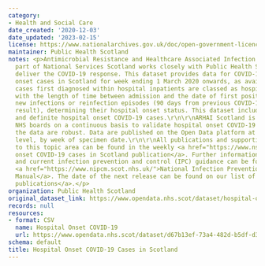 ```yaml
---
category:
- Health and Social Care
date_created: '2020-12-03'
date_updated: '2023-02-15'
license: https://www.nationalarchives.gov.uk/doc/open-government-licence/version/3/
maintainer: Public Health Scotland
notes: <p>Antimicrobial Resistance and Healthcare Associated Infection (ARHAI) Scotland,
  part of National Services Scotland works closely with Public Health Scotland to
  deliver the COVID-19 response. This dataset provides data for COVID-19 hospital
  onset cases in Scotland for week ending 1 March 2020 onwards, as available.\r\n\r\nCOVID-19
  cases first diagnosed within hospital inpatients are classed as hospital onset COVID-19,
  with the length of time between admission and the date of first positive test of
  new infections or reinfection episodes (90 days from previous COVID-19 positive
  result), determining their hospital onset status. This dataset includes all probable
  and definite hospital onset COVID-19 cases.\r\n\r\nARHAI Scotland is working with
  NHS boards on a continuous basis to validate hospital onset COVID-19 cases to ensure
  the data are robust. Data are published on the Open Data platform at NHS Scotland
  level, by week of specimen date.\r\n\r\nAll publications and supporting material
  to this topic area can be found in the weekly <a href="https://www.nss.nhs.scot/antimicrobial-resistance-and-healthcare-associated-infection/data-and-intelligence/hospital-onset-covid-19/">Hospital
  onset COVID-19 cases in Scotland publication</a>. Further information on SARS-CoV-2
  and current infection prevention and control (IPC) guidance can be found in the
  <a href="https://www.nipcm.scot.nhs.uk/">National Infection Prevention and Control
  Manual</a>. The date of the next release can be found on our list of <a href="https://www.nss.nhs.scot/antimicrobial-resistance-and-healthcare-associated-infection/data-and-intelligence/forthcoming-publications/">forthcoming
  publications</a>.</p>
organization: Public Health Scotland
original_dataset_link: https://www.opendata.nhs.scot/dataset/hospital-onset-covid-19-cases-in-scotland
records: null
resources:
- format: CSV
  name: Hospital Onset COVID-19
  url: https://www.opendata.nhs.scot/dataset/d67b13ef-73a4-482d-b5df-d39d777540fd/resource/5acbccb1-e9d6-4ab2-a7ac-f3e4d378e7ec/download/2023-02-09_hospitalonsetcovid_opendata.csv
schema: default
title: Hospital Onset COVID-19 Cases in Scotland
---
```

